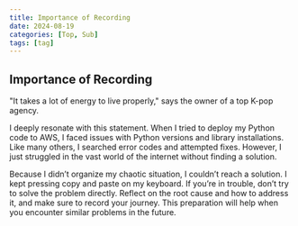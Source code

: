 ```yaml
---
title: Importance of Recording
date: 2024-08-19
categories: [Top, Sub]
tags: [tag]
---
```


## Importance of Recording

"It takes a lot of energy to live properly," says the owner of a top K-pop agency.<br>

I deeply resonate with this statement. When I tried to deploy my Python code to AWS, I faced issues with Python versions and library installations. Like many others, I searched error codes and attempted fixes. However, I just struggled in the vast world of the internet without finding a solution.<br>

Because I didn’t organize my chaotic situation, I couldn’t reach a solution. I kept pressing copy and paste on my keyboard. If you’re in trouble, don’t try to solve the problem directly. Reflect on the root cause and how to address it, and make sure to record your journey. This preparation will help when you encounter similar problems in the future.
